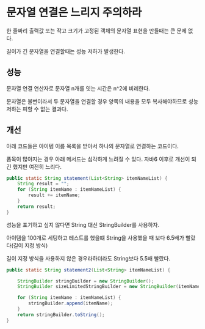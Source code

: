 # 문자열 연결은 느리지 주의하라

한 줄짜리 출력값 또는 작고 크기가 고정된 객체의 문자열 표현을 만들때는 큰 문제 없다.

길이가 긴 문자열을 연결할때는 성능 저하가 발생한다. 

## 성능
문자열 연결 연산자로 문자열 n개를 잇는 시간은 n^2에 비례한다. 

문자열은 불변이라서 두 문자열을 연결할 경우 양쪽의 내용을 모두 복사해야하므로 성능 저하는 피할 수 없는 결과다.

## 개선

아래 코드들은 아이템 이름 목록을 받아서 하나의 문자열로 연결하는 코드이다.

품목이 많아지는 경우 아래 메서드는 심각하게 느려질 수 있다. 자바6 이후로 개선이 되긴 했지만 여전히 느리다.
```java
public static String statement(List<String> itemNameList) {
    String result = "";
    for (String itemName : itemNameList) {
        result += itemName;
    }
    return result;
}
```

성능을 포기하고 싶지 않다면 String 대신 StringBuilder를 사용하자.

아이템을 100개로 세팅하고 테스트를 했을떄 String을 사용했을 때 보다 6.5배가 빨랐다(길이 지정 방식)

길이 지정 방식을 사용하지 않은 경우라하더라도 String보다 5.5배 빨랐다.
```java
public static String statement2(List<String> itemNameList) {

    StringBuilder stringBuilder = new StringBuilder();
    StringBuilder sizeLimitedStringBuilder = new StringBuilder(itemNameList.size() * 100); // 길이 지정 방식이 성능이 제일 빠름.

    for (String itemName : itemNameList) {
        stringBuilder.append(itemName);
    }
    return stringBuilder.toString();
}
```

